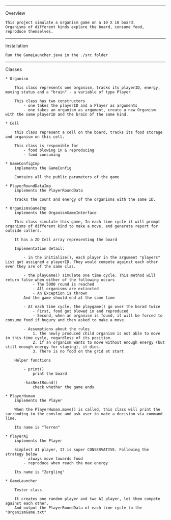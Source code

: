 <!-- readme.md -->


________
Overview
	
	This project simulate a organism game on a 10 X 10 board.
	Organisms of different kinds explore the board, consume food, reproduce themselves. 
____________
Installation 

	Run the GameLauncher.java in the ./src folder
_______
Classes
	
	* Organism

		This class represents one organism, tracks its playerID, energy, moving status and a "brain" - a variable of type Player

		This class has two constructors
			- one takes the playerID and a Player as arguments
			- one takes an organism as argument, create a new Organism with the same playerID and the brain of the same kind.
		
	* Cell

		this class represent a cell on the board, tracks its food storage and organism on this cell.

		This class is responible for 
			- food blowing in & reproducing
			- food consuming
	
	* GameConfigImp
		implements the GameConfig

		Contains all the public parameters of the game

	* PlayerRoundDataImp
		implements the PlayerRoundData

		tracks the count and energy of the organisms with the same ID. 

	* OrganismsGameImp 
		implements the OrganismGameInterface

		This class simulate this game, In each time cycle it will prompt organisms of different kind to make a move, and generate report for outside callers.

		It has a 2D Cell array representing the board

		Implementation detail:

			- in the initialize(), each player in the argument "players" List got assigned a playerID. They would compete against each other even they are of the same clas. 

			- the playGame() simulate one time cycle. This method will return false when either of the following occurs
				- The 5000 round is reached
				- All organisms are extincted
				- An Exception is thrown
			And the game should end at the same time
			
			- At each time cycle, the playgame() go over the borad twice
				- First, food got blowed in and reproduced
				- Second, when an organism is found, it will be forced to consume food if hugury and then asked to make a move.

			- Assumptions about the rules
				1. the newly produced child organism is not able to move in this time cycle, regardless of its position.
				2. if an organism wants to move without enough energy (but still enough energy for staying), it dies.
				3. There is no food on the grid at start

		Helper functions

			- print() 
				print the board

			-hasNextRound()
				check whether the game ends		

	* PlayerHuman
		implements the Player

		When the PlayerHuman.move() is called, this class will print the surronding to the consloe and ask user to make a decision via command line.

		Its name is "Terren"

	* PlayerAI
		implements the Player

		Simplest AI player, It is super CONSERVATIVE. Following the strategy below
			- always move towards food
			- reproduce when reach the max energy 
		
		Its name is "Zergling"

	* GameLauncher

		Tester class

		It creates one random player and two AI player, let them compete against each other.
		And output the PlayerRoundData of each time cycle to the "OrganismGame.txt" 


